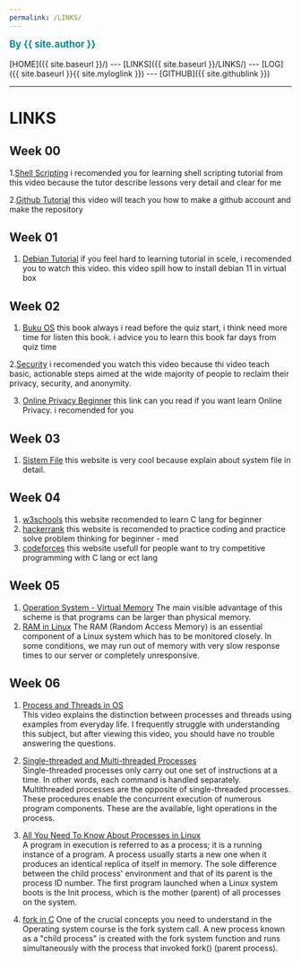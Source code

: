 ```yaml
---
permalink: /LINKS/
---
```

<span style="color:#008B8B; font-weight:bold; font-size:larger;">By {{ site.author }}</span>
<br><br>
[HOME]({{ site.baseurl }}/) ---
[LINKS]({{ site.baseurl }}/LINKS/) ---
[LOG]({{ site.baseurl }}{{ site.myloglink }}) ---
[GITHUB]({{ site.githublink }})
<br>
<hr>

# LINKS

## Week 00
1.[Shell Scripting](https://www.youtube.com/watch?v=GtovwKDemnI)
i recomended you for learning shell scripting tutorial from this video because the tutor describe lessons very detail and clear for me

2.[Github Tutorial](https://www.youtube.com/watch?v=u-_uGO95xco)
this video will teach you how to make a github account and make the repository 

## Week 01
1. [Debian Tutorial](https://www.youtube.com/watch?v=Bz6ObNexd5Q)
if you feel hard to learning tutorial in scele, i recomended you to watch this video. this video spill how to install debian 11 in virtual box

## Week 02 
1. [Buku OS](https://www.os-book.com/OS10/)
this book always i read before the quiz start, i think need more time for listen this book. i advice you to learn this book far days from quiz time

2.[Security](https://www.youtube.com/watch?v=u8_9AQYLSbo&feature=youtu.be)
i recomended you watch this video because thi video teach basic, actionable steps aimed at the wide majority of people to reclaim their privacy, security, and anonymity. 

3. [Online Privacy Beginner](https://www.freecodecamp.org/news/the-beginners-guide-to-online-privacy-7149b33c4a3e/)
this link can you read if you want learn Online Privacy. i recomended for you 

## Week 03
1. [Sistem File](https://www.geeksforgeeks.org/file-systems-in-operating-system/)
this website is very cool because explain about system file in detail.

## Week 04
1. [w3schools](https://www.w3schools.com/) 
this website recomended to learn C lang for beginner 
2. [hackerrank](https://www.hackerrank.com/)
this website is recomended to practice coding and practice solve problem thinking for beginner - med
3. [codeforces](https://codeforces.com/)
this website usefull for people want to try competitive programming with C lang or ect lang

## Week 05
1. [Operation System - Virtual Memory](https://www.tutorialspoint.com/operating_system/os_virtual_memory.htm) 
The main visible advantage of this scheme is that programs can be larger than physical memory.
2. [RAM in Linux](https://www.javatpoint.com/how-to-check-ram-in-linux)
The RAM (Random Access Memory) is an essential component of a Linux system which has to be monitored closely. In some conditions, we may run out of memory with very slow response times to our server or completely unresponsive.

## Week 06
1. [Process and Threads in OS](https://www.youtube.com/watch?v=ITc09gOrqZk)<br>
This video explains the distinction between processes and threads using examples from everyday life. I frequently struggle with understanding this subject, but after viewing this video, you should have no trouble answering the questions.

2. [Single-threaded and Multi-threaded Processes](https://www.tutorialspoint.com/single-threaded-and-multi-threaded-processes)<br>
Single-threaded processes only carry out one set of instructions at a time. In other words, each command is handled separately. Multithreaded processes are the opposite of single-threaded processes. These procedures enable the concurrent execution of numerous program components. These are the available, light operations in the process.

3. [All You Need To Know About Processes in Linux](https://www.tecmint.com/linux-process-management/)<br>
A program in execution is referred to as a process; it is a running instance of a program. A process usually starts a new one when it produces an identical replica of itself in memory. The sole difference between the child process' environment and that of its parent is the process ID number. The first program launched when a Linux system boots is the Init process, which is the mother (parent) of all processes on the system.

4. [fork in C](https://www.geeksforgeeks.org/fork-system-call/)
One of the crucial concepts you need to understand in the Operating system course is the fork system call. A new process known as a "child process" is created with the fork system function and runs simultaneously with the process that invoked fork() (parent process).


